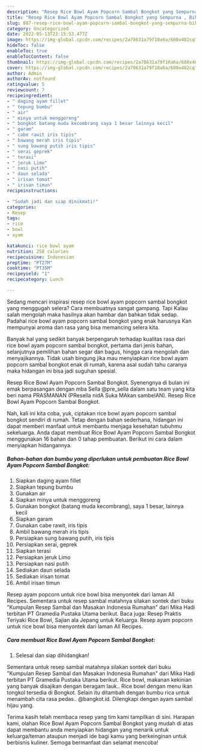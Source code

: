 ```yaml
---
description: "Resep Rice Bowl Ayam Popcorn Sambal Bongkot yang Sempurna , Bikin Ngiler"
title: "Resep Rice Bowl Ayam Popcorn Sambal Bongkot yang Sempurna , Bikin Ngiler"
slug: 887-resep-rice-bowl-ayam-popcorn-sambal-bongkot-yang-sempurna-bikin-ngiler
category: Uncategorized
date: 2022-05-13T23:15:53.477Z
image: https://img-global.cpcdn.com/recipes/2a78631a79f10a6a/680x482cq70/rice-bowl-ayam-popcorn-sambal-bongkot-foto-resep-utama.jpg
hideToc: false
enableToc: true
enableTocContent: false
thumbnail: https://img-global.cpcdn.com/recipes/2a78631a79f10a6a/680x482cq70/rice-bowl-ayam-popcorn-sambal-bongkot-foto-resep-utama.jpg
cover: https://img-global.cpcdn.com/recipes/2a78631a79f10a6a/680x482cq70/rice-bowl-ayam-popcorn-sambal-bongkot-foto-resep-utama.jpg
author: Admin
authorAv: notfound
ratingvalue: 5
reviewcount: 7
recipeingredient:
- " daging ayam fillet"
- " tepung bumbu"
- " air"
- " minya untuk menggoreng"
- " bongkot batang muda kecombrang saya 1 besar lainnya kecil"
- " garam"
- " cabe rawit iris tipis"
- " bawang merah iris tipis"
- " sung bawang putih iris tipis"
- " serai geprek"
- " terasi"
- " jeruk Limo"
- " nasi putih"
- " daun selada"
- " irisan tomat"
- " irisan timun"
recipeinstructions:

- "Sudah jadi dan siap dinikmati!"
categories:
- Resep
tags:
- rice
- bowl
- ayam

katakunci: rice bowl ayam 
nutrition: 258 calories
recipecuisine: Indonesian
preptime: "PT27M"
cooktime: "PT35M"
recipeyield: "1"
recipecategory: Lunch

---
```



Sedang mencari inspirasi resep rice bowl ayam popcorn sambal bongkot yang menggugah selera? Cara membuatnya sangat gampang. Tapi Kalau salah mengolah maka hasilnya akan hambar dan bahkan tidak sedap. Padahal rice bowl ayam popcorn sambal bongkot yang enak harusnya Kan mempunyai aroma dan rasa yang bisa memancing selera kita.


Banyak hal yang sedikit banyak berpengaruh terhadap kualitas rasa dari rice bowl ayam popcorn sambal bongkot, pertama dari jenis bahan, selanjutnya pemilihan bahan segar dan bagus, hingga cara mengolah dan menyajikannya. Tidak usah bingung jika mau menyiapkan rice bowl ayam popcorn sambal bongkot enak di rumah, karena asal sudah tahu caranya maka hidangan ini bisa jadi suguhan spesial.

Resep Rice Bowl Ayam Popcorn Sambal Bongkot. Syenengnya di bulan ini emak berpasangan dengan mba Sella @pre_sella dalam satu team yang kita beri nama PRASMANAN (PResella nidA Suka MAkan sambelAN). Resep Rice Bowl Ayam Popcorn Sambal Bongkot.


Nah, kali ini kita coba, yuk, ciptakan rice bowl ayam popcorn sambal bongkot sendiri di rumah. Tetap dengan bahan sederhana, hidangan ini dapat memberi manfaat untuk membantu menjaga kesehatan tubuhmu sekeluarga. Anda dapat membuat Rice Bowl Ayam Popcorn Sambal Bongkot menggunakan 16 bahan dan 0 tahap pembuatan. Berikut ini cara dalam menyiapkan hidangannya.

<!--inarticleads1-->

##### Bahan-bahan dan bumbu yang diperlukan untuk pembuatan Rice Bowl Ayam Popcorn Sambal Bongkot:

1. Siapkan  daging ayam fillet
1. Siapkan  tepung bumbu
1. Gunakan  air
1. Siapkan  minya untuk menggoreng
1. Gunakan  bongkot (batang muda kecombrang), saya 1 besar, lainnya kecil
1. Siapkan  garam
1. Gunakan  cabe rawit, iris tipis
1. Ambil  bawang merah iris tipis
1. Persiapkan  sung bawang putih, iris tipis
1. Persiapkan  serai, geprek
1. Siapkan  terasi
1. Persiapkan  jeruk Limo
1. Persiapkan  nasi putih
1. Sediakan  daun selada
1. Sediakan  irisan tomat
1. Ambil  irisan timun


Resep ayam popcorn untuk rice bowl bisa menyontek dari laman All Recipes. Sementara untuk resep sambal matahnya silakan sontek dari buku &#34;Kumpulan Resep Sambal dan Masakan Indonesia Rumahan&#34; dari Mika Hadi terbitan PT Gramedia Pustaka Utama berikut. Baca juga: Resep Praktis Teriyaki Rice Bowl, Sajian ala Jepang untuk Keluarga. Resep ayam popcorn untuk rice bowl bisa menyontek dari laman All Recipes. 

<!--inarticleads2-->

##### Cara membuat Rice Bowl Ayam Popcorn Sambal Bongkot:


1. Selesai dan siap dihidangkan!

Sementara untuk resep sambal matahnya silakan sontek dari buku &#34;Kumpulan Resep Sambal dan Masakan Indonesia Rumahan&#34; dari Mika Hadi terbitan PT Gramedia Pustaka Utama berikut. Rice bowl, makanan kekinian yang banyak disajikan dengan beragam lauk.. Rice bowl dengan menu ikan tongkol tersedia di Bongkot. Selain itu ditambah dengan bumbu rica untuk menambah cita rasa pedas.. @bangkot.id. Dilengkapi dengan ayam sambal hijau yang. 

Terima kasih telah membaca resep yang tim kami tampilkan di sini. Harapan kami, olahan Rice Bowl Ayam Popcorn Sambal Bongkot yang mudah di atas dapat membantu anda menyiapkan hidangan yang menarik untuk keluarga/teman ataupun menjadi ide bagi kamu yang berkeinginan untuk berbisnis kuliner. Semoga bermanfaat dan selamat mencoba!
